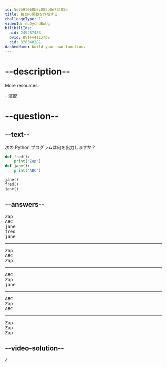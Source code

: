 ```yaml
---
id: 5e7b9f060b6c005b0e76f05b
title: 独自の関数を作成する
challengeType: 11
videoId: nLDychdBwUg
bilibiliIds:
  aid: 249487483
  bvid: BV1Fv411J7bS
  cid: 376340281
dashedName: build-your-own-functions
---
```


# --description--

More resources:

\- <a href="https://www.youtube.com/watch?v=ksvGhDsjtpw" target="_blank" rel="noopener noreferrer nofollow">演習</a>

# --question--

## --text--

次の Python プログラムは何を出力しますか？

```python
def fred():
    print("Zap")
def jane():
    print("ABC")

jane()
fred()
jane()
```

## --answers--

<pre>Zap
ABC
jane
fred
jane</pre>

---

<pre>Zap
ABC
Zap</pre>

---

<pre>ABC
Zap
jane</pre>

---

<pre>ABC
Zap
ABC</pre>

---

<pre>Zap
Zap
Zap</pre>

## --video-solution--

4

